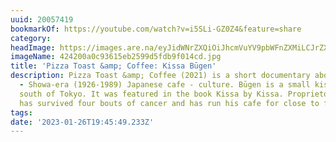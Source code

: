 ```yaml
---
uuid: 20057419
bookmarkOf: https://youtube.com/watch?v=i5SLi-GZ0Z4&feature=share
category: 
headImage: https://images.are.na/eyJidWNrZXQiOiJhcmVuYV9pbWFnZXMiLCJrZXkiOiIyMDA1NzQxOS9vcmlnaW5hbF80MjQyMDBhMGM5MzYxNWViMjU5OWQ1ZmRiOWYwMTRjZC5qcGciLCJlZGl0cyI6eyJyZXNpemUiOnsid2lkdGgiOjEyMDAsImhlaWdodCI6MTIwMCwiZml0IjoiaW5zaWRlIiwid2l0aG91dEVubGFyZ2VtZW50Ijp0cnVlfSwid2VicCI6eyJxdWFsaXR5Ijo5MH0sImpwZWciOnsicXVhbGl0eSI6OTB9LCJyb3RhdGUiOm51bGx9fQ==?bc=0
imageName: 424200a0c93615eb2599d5fdb9f014cd.jpg
title: 'Pizza Toast &amp; Coffee: Kissa Būgen'
description: Pizza Toast &amp; Coffee (2021) is a short documentary about kissaten
  - Showa-era (1926-1989) Japanese cafe - culture. Būgen is a small kissa in a suburb
  south of Tokyo. It was featured in the book Kissa by Kissa. Proprietor Yamane-san
  has survived four bouts of cancer and has run his cafe for close to forty-five years.
tags: 
date: '2023-01-26T19:45:49.233Z'
---
```

